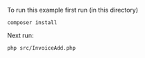 To run this example first run (in this directory)
```
composer install
```

Next run:
```$xslt
php src/InvoiceAdd.php
```

